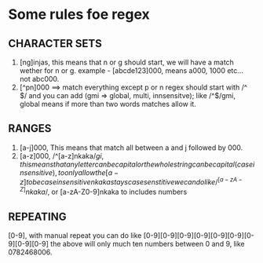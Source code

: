 # Some rules foe regex 

## CHARACTER SETS 
1. [ng]injas, this means that n or g should start, we will have a match wether for n or g.
example - [abcde123]000, means a000, 1000 etc... not abc000.
2. [^pn]000 ==> match everything except p or n
regex should start with /^ $/  and you can add  (gmi => global, multi,  innsensitve); 
like /^$/gmi, global means if more than two words matches allow it. 

## RANGES

1. [a-j]000, This means that match all between a and j followed by 000.
2. [a-z]000, /^[a-z]nkaka$/gi, this means that any letter can be capital or the whole string
can be capital(case insensitive), to only allow the [a-z] to be case insensitive nkaka stays case senstitive we can do like /^[a-zA-Z]nkaka$/, or [a-zA-Z0-9]nkaka to includes numbers

## REPEATING 
[0-9],
with manual repeat you can do like
[0-9][0-9][0-9][0-9][0-9][0-9][0-9][0-9][0-9]
the above will only much ten numbers between 0 and 9, like 0782468006. 
